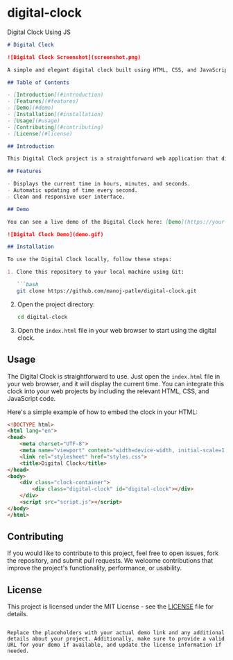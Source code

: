 # digital-clock
Digital Clock Using JS

```markdown
# Digital Clock

![Digital Clock Screenshot](screenshot.png)

A simple and elegant digital clock built using HTML, CSS, and JavaScript.

## Table of Contents

- [Introduction](#introduction)
- [Features](#features)
- [Demo](#demo)
- [Installation](#installation)
- [Usage](#usage)
- [Contributing](#contributing)
- [License](#license)

## Introduction

This Digital Clock project is a straightforward web application that displays the current time in a digital format. It's a minimalistic and easy-to-use clock that can be embedded in various web applications or used as a standalone clock in your browser.

## Features

- Displays the current time in hours, minutes, and seconds.
- Automatic updating of time every second.
- Clean and responsive user interface.

## Demo

You can see a live demo of the Digital Clock here: [Demo](https://your-demo-link.com)

![Digital Clock Demo](demo.gif)

## Installation

To use the Digital Clock locally, follow these steps:

1. Clone this repository to your local machine using Git:

   ```bash
   git clone https://github.com/manoj-patle/digital-clock.git
   ```

2. Open the project directory:

   ```bash
   cd digital-clock
   ```

3. Open the `index.html` file in your web browser to start using the digital clock.

## Usage

The Digital Clock is straightforward to use. Just open the `index.html` file in your web browser, and it will display the current time. You can integrate this clock into your web projects by including the relevant HTML, CSS, and JavaScript code.

Here's a simple example of how to embed the clock in your HTML:

```html
<!DOCTYPE html>
<html lang="en">
<head>
    <meta charset="UTF-8">
    <meta name="viewport" content="width=device-width, initial-scale=1.0">
    <link rel="stylesheet" href="styles.css">
    <title>Digital Clock</title>
</head>
<body>
    <div class="clock-container">
        <div class="digital-clock" id="digital-clock"></div>
    </div>
    <script src="script.js"></script>
</body>
</html>
```

## Contributing

If you would like to contribute to this project, feel free to open issues, fork the repository, and submit pull requests. We welcome contributions that improve the project's functionality, performance, or usability.

## License

This project is licensed under the MIT License - see the [LICENSE](LICENSE) file for details.
```

Replace the placeholders with your actual demo link and any additional details about your project. Additionally, make sure to provide a valid URL for your demo if available, and update the license information if needed.
